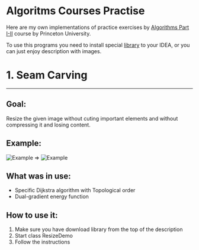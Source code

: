 # Algoritms Courses Practise
Here are my own implementations of practice exercises by [Algorithms Part I-II](https://www.coursera.org/learn/algorithms-part1) course by Princeton University.

To use this programs you need to install special [library](https://algs4.cs.princeton.edu/code/algs4.jar) to your IDEA, or you can just enjoy description with images.

# 1. Seam Carving
---

## Goal:
Resize the given image without cuting important elements and without compressing it and losing content.
## Example:
![Example](https://coursera.cs.princeton.edu/algs4/assignments/seam/HJoceanSmall.png)
=>
![Example](https://coursera.cs.princeton.edu/algs4/assignments/seam/HJoceanSmallShrunk.png)
## What was in use:
*    Specific Dijkstra algorithm with Topological order
*    Dual-gradient energy function
## How to use it:
1.    Make sure you have download library from the top of the description
2.    Start class ResizeDemo
3.    Follow the instructions
